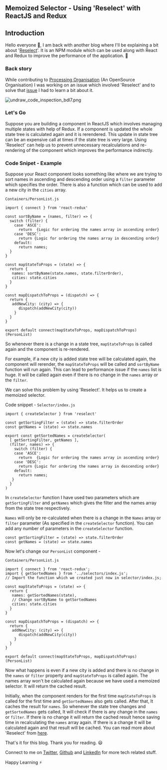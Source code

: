 ## Memoized Selector - Using 'Reselect' with ReactJS and Redux

## Introduction
Hello everyone 👋, I am back with another blog where I'll be explaining a bit about '[Reselect](https://www.npmjs.com/package/reselect)'. It is an NPM module which can be used along with React and Redux to improve the performance of the application. 🚀

### Back story
While contributing to [Processing Organisation](https://github.com/processing) (An OpenSource Organisation) I was working on an issue which involved 'Reselect' and to solve that [issue](https://github.com/processing/p5.js-web-editor/pull/1657)  I had to learn a bit about it.


![undraw_code_inspection_bdl7.png](https://cdn.hashnode.com/res/hashnode/image/upload/v1606558520395/k7RyE_K9K.png)

### Let's Go

Suppose you are building a component in ReactJS which involves managing multiple states with help of Redux. If a component is updated the whole state tree is calculated again and it is rerendered. This update in state tree can be an expensive call at times if the state tree is very large.
Using 'Reselect' can help us to prevent unnecessary recalculations and re-rendering of the component which improves the performance indirectly. 

### Code Snipet - Example

Suppose your React component looks something like where we are trying to sort names in ascending and descending order using a `filter` parameter which specifies the order. There is also a function which can be used to add a new city in the `cities` array.

`Containers/PersonList.js`
```
import { connect } from 'react-redux'

const sortByName = (names, filter) => {
  switch (filter) {
    case 'ASCE':
      return  {Logic for ordering the names array in ascending order}
    case 'DESC':
      return {Logic for ordering the names array in descending order}
    default: 
      return names;
  }
}

const mapStateToProps = (state) => {
  return {
   names: sortByName(state.names, state.filterOrder),
   cities: state.cities
  }
}

const mapDispatchToProps = (dispatch) => {
  return {
   addNewCity: (city) => {
      dispatch(addNewCity(city))
    }
  }
}

export default connect(mapStateToProps, mapDispatchToProps)(PersonList)

```

So whenever there is a change in a state tree, `mapStateToProps` is called again and the component is re-rendered.

For example, if a new city is added state tree will be calculated again, the component will rerender, the `mapStateToProps` will be called and `sortByName` function will run again. This can lead to performance issue if the `names` list is huge. It will be called again even if there is no change in the `names` array or the `filter`.


We can solve this problem by using 'Reselect'. It helps us to create a memoized selector.

Code snippet -
`Selector/index.js`

```
import { createSelector } from 'reselect'

const getSortingFilter = (state) => state.filterOrder
const getNames = (state) => state.names

export const getSortedNames = createSelector(
  [ getSortingFilter, getNames ],
  (filter, names) => {
    switch (filter) {
    case 'ASCE':
      return  {Logic for ordering the names array in ascending order}
    case 'DESC':
      return {Logic for ordering the names array in descending order}
    default:
      return names;
   }
  }
)

```
In `createSelector` function I have used two parameters which are `getSortingFilter` and `getNames` which gives the filter and the names array from the state tree respectively. 

`Names` will only be re-calculated when there is a change in the `Names` array or `filter` parameter (As specified in the `createSelector` function). You can add any number of parameters in the `createSelector` function.

```
const getSortingFilter = (state) => state.filterOrder
const getNames = (state) => state.names
```
Now let's change our `PersonList` component -

`Containers/PersonList.js`
```
import { connect } from 'react-redux';
import { getSortedNames } from '../selectors/index.js';
// Import the function which we created just now in selector/index.js;

const mapStateToProps = (state) => {
  return {
   names: getSortedNames(state),
   // Change sortByName to getSortedNames
   cities: state.cities
  }
}

const mapDispatchToProps = (dispatch) => {
  return {
   addNewCity: (city) => {
      dispatch(addNewCity(city))
    }
  }
}

export default connect(mapStateToProps, mapDispatchToProps)(PersonList)

```

Now what happens is even if a new city is added and there is no change in the `names` or `filter` property and `mapStateToProps` is called again. The names array won't be calculated again because we have used a memoized selector. It will return the cached result.


Initially, when the component renders for the first time `mapStateToProps` is called for the first time and `getSortedNames` also gets called.  After that, It caches the result for `names`. So whenever the state tree changes and `getSortedNames` gets called, It will check if there is any change in the `names` or `filter`. If there is no change it will return the cached result hence saving time in recalculating the `names` array again. If there is a change it will be calculated again and that result will be cached. You can read more about 'Reselect' from [here](https://github.com/reduxjs/reselect).

That's it for this blog. 
Thank you for reading. 😃

Connect to me on [Twitter](https://twitter.com/apoorv_taneja), [Github](https://github.com/plxity) and [LinkedIn](https://www.linkedin.com/in/apoorvtaneja/) for more tech related stuff.

Happy Learning ⚡️

